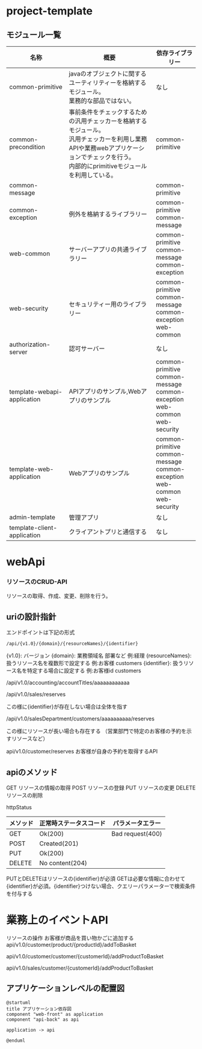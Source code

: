 # project-template

## モジュール一覧

| 名称                          | 概要                                                                                                          | 依存ライブラリー                                                                                 |
|-----------------------------|-------------------------------------------------------------------------------------------------------------|------------------------------------------------------------------------------------------|
| common-primitive            | javaのオブジェクトに関するユーティリティーを格納するモジュール。<br/>業務的な部品ではない。                                                          | なし                                                                                       |
| common-precondition         | 事前条件をチェックするための汎用チェッカーを格納するモジュール。<br/>汎用チェッカーを利用し業務APIや業務webアプリケーションでチェックを行う。<br/>内部的にprimitiveモジュールを利用している。 | common-primitive                                                                         |
| common-message              |                                                                                                             | common-primitive                                                                         |
| common-exception            | 例外を格納するライブラリー                                                                                               | common-primitive<br/>common-message                                                      |
| web-common                  | サーバーアプリの共通ライブラリー                                                                                            | common-primitive<br/>common-message<br/>common-exception                                 
| web-security                | セキュリティー用のライブラリー                                                                                             | common-primitive<br/>common-message<br/>common-exception<br/>web-common                  | common-test                 | 単体テスト用のライブラリー                                                                                               | なし                                       |
| authorization-server        | 認可サーバー                                                                                                      | なし                                                                                       |
| template-webapi-application | APIアプリのサンプル,Webアプリのサンプル                                                                                     | common-primitive<br/>common-message<br/>common-exception<br/>web-common<br/>web-security |
| template-web-application    | Webアプリのサンプル                                                                                                 | common-primitive<br/>common-message<br/>common-exception<br/>web-common<br/>web-security |
| admin-template              | 管理アプリ                                                                                                       | なし                                                                                       |
| template-client-application | クライアントプリと通信する                                                                                               | なし                                                                                       |

# webApi

### リソースのCRUD-API

リソースの取得、作成、変更、削除を行う。

## uriの設計指針

エンドポイントは下記の形式

```
/api/{v1.0}/{domain}/{resourceNames}/{identifier}
```

{v1.0}: バージョン
{domain}: 業務領域名 部署など 例:経理
{resourceNames}: 扱うリソース名を複数形で設定する 例:お客様 customers
{identifier}: 扱うリソース名を特定する場合に設定する 例:お客様id customers

/api/v1.0/accounting/accountTitles/aaaaaaaaaaaa

/api/v1.0/sales/reserves

この様に{identifier}が存在しない場合は全体を指す

/api/v1.0/salesDepartment/customers/aaaaaaaaaa/reserves

この様にリソースが長い場合も存在する
（営業部門で特定のお客様の予約を示すリソースなど）

api/v1.0/customer/reserves
お客様が自身の予約を取得するAPI

## apiのメソッド

GET リソースの情報の取得
POST リソースの登録
PUT リソースの変更
DELETE リソースの削除

httpStatus

| メソッド   | 正常時ステータスコード     | パラメータエラー         |
|--------|-----------------|------------------|
| GET    | Ok(200)         | Bad request(400) |
| POST   | Created(201)    |                  |
| PUT    | Ok(200)         |                  |
| DELETE | No content(204) |                  |

PUTとDELETEはリソースの{identifier}が必須
GETは必要な情報に合わせて{identifier}が必須。{identifier}つけない場合、クエリーパラメーターで検索条件を付与する

# 業務上のイベントAPI

リソースの操作
お客様が商品を買い物かごに追加する
api/v1.0/customer/product/{productId}/addToBasket

api/v1.0/customer/customer/{customerId}/addProductToBasket

api/v1.0/sales/customer/{customerId}/addProductToBasket

## アプリケーションレベルの配置図

```puml
@startuml
title アプリケーション依存図
component "web-front" as application
component "api-back" as api

application -> api

@enduml
```